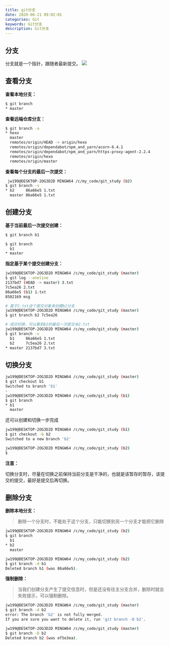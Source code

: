 ```yaml
---
title: git分支
date: 2020-06-21 09:02:01
categories: Git
keywords: Git分支
description: Git分支
---
```


## 分支

分支就是一个指针，跟随者最新提交。
![](./uploads/git/git分支.png)

## 查看分支

**查看本地分支：**

```bash
$ git branch
* master
```

**查看远端仓库分支：**

```bash
$ git branch -a
* hexo
  master
  remotes/origin/HEAD -> origin/hexo
  remotes/origin/dependabot/npm_and_yarn/acorn-6.4.1
  remotes/origin/dependabot/npm_and_yarn/https-proxy-agent-2.2.4
  remotes/origin/hexo
  remotes/origin/master
```

**查看每个分支的最后一次提交：**

```bash
 jw199@DESKTOP-2OG3D2D MINGW64 /c/my_code/git_study (b2)
$ git branch -v
* b2     86a66e5 1.txt
  master 86a66e5 1.txt
```

## 创建分支

**基于当前最后一次提交创建：**

```bash
$ git branch b1

$ git branch
  b1
* master
```

**指定基于某个提交创建分支：**

```bash
jw199@DESKTOP-2OG3D2D MINGW64 /c/my_code/git_study (master)
$ git log --oneline
2137bd7 (HEAD -> master) 3.txt
7c5ea26 2.txt
86a66e5 (b1) 1.txt
8502169 msg

# 基于2.txt这个提交对象来创建b2分支
jw199@DESKTOP-2OG3D2D MINGW64 /c/my_code/git_study (master)
$ git branch b2 7c5ea26

# 成功切换，可以看到b2的最后一次提交未2.txt
jw199@DESKTOP-2OG3D2D MINGW64 /c/my_code/git_study (master)
$ git branch -v
  b1     86a66e5 1.txt
  b2     7c5ea26 2.txt
* master 2137bd7 3.txt

```

## 切换分支

```bash
jw199@DESKTOP-2OG3D2D MINGW64 /c/my_code/git_study (master)
$ git checkout b1
Switched to branch 'b1'
-
jw199@DESKTOP-2OG3D2D MINGW64 /c/my_code/git_study (b1)
$ git branch
* b1
  master
```

还可以创建和切换一步完成

```bash
jw199@DESKTOP-2OG3D2D MINGW64 /c/my_code/git_study (b1)
$ git checkout -b b2
Switched to a new branch 'b2'

jw199@DESKTOP-2OG3D2D MINGW64 /c/my_code/git_study (b2)
$
```

**注意：**

切换分支时，尽量在切换之前保持当前分支是干净的，也就是该暂存的暂存，该提交的提交，最好是提交后再切换。

## 删除分支

**删除本地分支：**

> 删除一个分支时，不能处于这个分支，只能切换到另一个分支才能把它删除

```bash
jw199@DESKTOP-2OG3D2D MINGW64 /c/my_code/git_study (b2)
$ git branch
  b1
* b2
  master

jw199@DESKTOP-2OG3D2D MINGW64 /c/my_code/git_study (b2)
$ git branch -d b1
Deleted branch b1 (was 86a66e5).

```

**强制删除：**

> 当我们创建分支产生了提交信息时，但是还没有往主分支合并，删除时就会失败提示，可以强制删除。

```bash
jw199@DESKTOP-2OG3D2D MINGW64 /c/my_code/git_study (master)
$ git branch -d b2
error: The branch 'b2' is not fully merged.
If you are sure you want to delete it, run 'git branch -D b2'.

jw199@DESKTOP-2OG3D2D MINGW64 /c/my_code/git_study (master)
$ git branch -D b2
Deleted branch b2 (was ef5e3ea).
```

